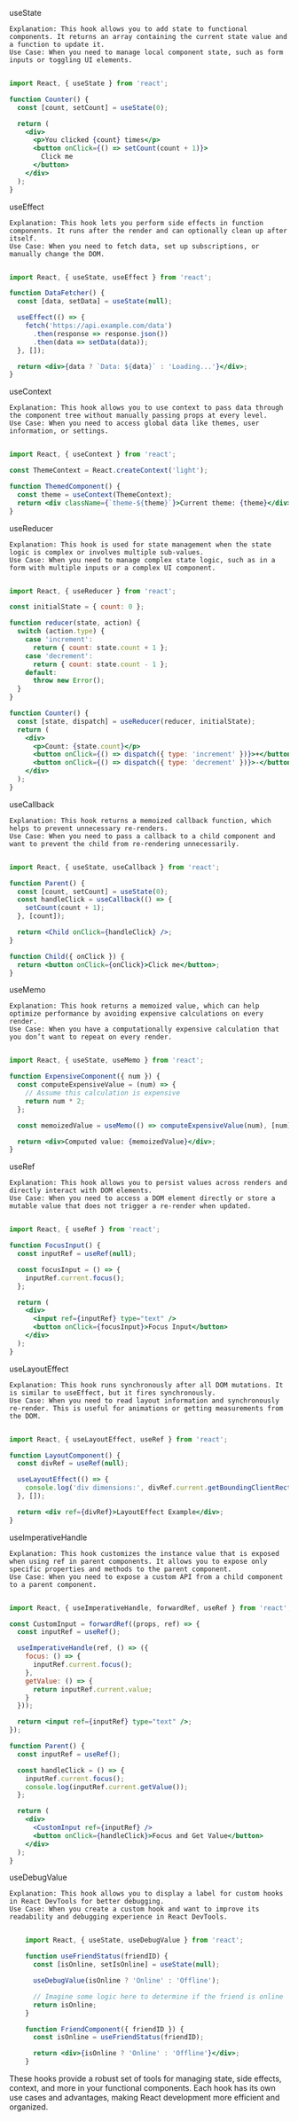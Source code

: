 useState

    Explanation: This hook allows you to add state to functional components. It returns an array containing the current state value and a function to update it.
    Use Case: When you need to manage local component state, such as form inputs or toggling UI elements.

```jsx

import React, { useState } from 'react';

function Counter() {
  const [count, setCount] = useState(0);

  return (
    <div>
      <p>You clicked {count} times</p>
      <button onClick={() => setCount(count + 1)}>
        Click me
      </button>
    </div>
  );
}
```
useEffect

    Explanation: This hook lets you perform side effects in function components. It runs after the render and can optionally clean up after itself.
    Use Case: When you need to fetch data, set up subscriptions, or manually change the DOM.

```jsx

import React, { useState, useEffect } from 'react';

function DataFetcher() {
  const [data, setData] = useState(null);

  useEffect(() => {
    fetch('https://api.example.com/data')
      .then(response => response.json())
      .then(data => setData(data));
  }, []);

  return <div>{data ? `Data: ${data}` : 'Loading...'}</div>;
}
```
useContext

    Explanation: This hook allows you to use context to pass data through the component tree without manually passing props at every level.
    Use Case: When you need to access global data like themes, user information, or settings.

```jsx

import React, { useContext } from 'react';

const ThemeContext = React.createContext('light');

function ThemedComponent() {
  const theme = useContext(ThemeContext);
  return <div className={`theme-${theme}`}>Current theme: {theme}</div>;
}
```
useReducer

    Explanation: This hook is used for state management when the state logic is complex or involves multiple sub-values.
    Use Case: When you need to manage complex state logic, such as in a form with multiple inputs or a complex UI component.

```jsx

import React, { useReducer } from 'react';

const initialState = { count: 0 };

function reducer(state, action) {
  switch (action.type) {
    case 'increment':
      return { count: state.count + 1 };
    case 'decrement':
      return { count: state.count - 1 };
    default:
      throw new Error();
  }
}

function Counter() {
  const [state, dispatch] = useReducer(reducer, initialState);
  return (
    <div>
      <p>Count: {state.count}</p>
      <button onClick={() => dispatch({ type: 'increment' })}>+</button>
      <button onClick={() => dispatch({ type: 'decrement' })}>-</button>
    </div>
  );
}
```
useCallback

    Explanation: This hook returns a memoized callback function, which helps to prevent unnecessary re-renders.
    Use Case: When you need to pass a callback to a child component and want to prevent the child from re-rendering unnecessarily.

```jsx

import React, { useState, useCallback } from 'react';

function Parent() {
  const [count, setCount] = useState(0);
  const handleClick = useCallback(() => {
    setCount(count + 1);
  }, [count]);

  return <Child onClick={handleClick} />;
}

function Child({ onClick }) {
  return <button onClick={onClick}>Click me</button>;
}
```
useMemo

    Explanation: This hook returns a memoized value, which can help optimize performance by avoiding expensive calculations on every render.
    Use Case: When you have a computationally expensive calculation that you don’t want to repeat on every render.

```jsx

import React, { useState, useMemo } from 'react';

function ExpensiveComponent({ num }) {
  const computeExpensiveValue = (num) => {
    // Assume this calculation is expensive
    return num * 2;
  };

  const memoizedValue = useMemo(() => computeExpensiveValue(num), [num]);

  return <div>Computed value: {memoizedValue}</div>;
}
```
useRef

    Explanation: This hook allows you to persist values across renders and directly interact with DOM elements.
    Use Case: When you need to access a DOM element directly or store a mutable value that does not trigger a re-render when updated.

```jsx

import React, { useRef } from 'react';

function FocusInput() {
  const inputRef = useRef(null);

  const focusInput = () => {
    inputRef.current.focus();
  };

  return (
    <div>
      <input ref={inputRef} type="text" />
      <button onClick={focusInput}>Focus Input</button>
    </div>
  );
}
```
useLayoutEffect

    Explanation: This hook runs synchronously after all DOM mutations. It is similar to useEffect, but it fires synchronously.
    Use Case: When you need to read layout information and synchronously re-render. This is useful for animations or getting measurements from the DOM.

```jsx

import React, { useLayoutEffect, useRef } from 'react';

function LayoutComponent() {
  const divRef = useRef(null);

  useLayoutEffect(() => {
    console.log('div dimensions:', divRef.current.getBoundingClientRect());
  }, []);

  return <div ref={divRef}>LayoutEffect Example</div>;
}
```
useImperativeHandle

    Explanation: This hook customizes the instance value that is exposed when using ref in parent components. It allows you to expose only specific properties and methods to the parent component.
    Use Case: When you need to expose a custom API from a child component to a parent component.

```jsx

import React, { useImperativeHandle, forwardRef, useRef } from 'react';

const CustomInput = forwardRef((props, ref) => {
  const inputRef = useRef();

  useImperativeHandle(ref, () => ({
    focus: () => {
      inputRef.current.focus();
    },
    getValue: () => {
      return inputRef.current.value;
    }
  }));

  return <input ref={inputRef} type="text" />;
});

function Parent() {
  const inputRef = useRef();

  const handleClick = () => {
    inputRef.current.focus();
    console.log(inputRef.current.getValue());
  };

  return (
    <div>
      <CustomInput ref={inputRef} />
      <button onClick={handleClick}>Focus and Get Value</button>
    </div>
  );
}
```
useDebugValue

    Explanation: This hook allows you to display a label for custom hooks in React DevTools for better debugging.
    Use Case: When you create a custom hook and want to improve its readability and debugging experience in React DevTools.

```jsx

    import React, { useState, useDebugValue } from 'react';

    function useFriendStatus(friendID) {
      const [isOnline, setIsOnline] = useState(null);

      useDebugValue(isOnline ? 'Online' : 'Offline');

      // Imagine some logic here to determine if the friend is online
      return isOnline;
    }

    function FriendComponent({ friendID }) {
      const isOnline = useFriendStatus(friendID);

      return <div>{isOnline ? 'Online' : 'Offline'}</div>;
    }
```
These hooks provide a robust set of tools for managing state, side effects, context, and more in your functional components. Each hook has its own use cases and advantages, making React development more efficient and organized.